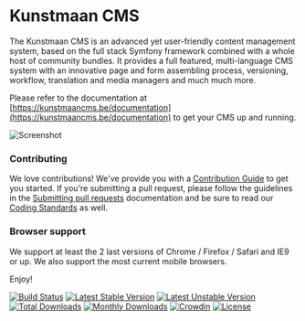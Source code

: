 Kunstmaan CMS
=====================

The Kunstmaan CMS is an advanced yet user-friendly content management system, based on the full stack Symfony framework combined with a whole host of community bundles. It provides a full featured, multi-language CMS system with
an innovative page and form assembling process, versioning, workflow, translation and media managers and much much more.

Please refer to the documentation at [https://kunstmaancms.be/documentation](https://kunstmaancms.be/documentation) to get your CMS up and running.

![Screenshot](https://kunstmaancms.be/assets/content-management-system-kunstmaan.jpg)

### Contributing

We love contributions! We've provide you with a [Contribution Guide](./contributing/index.md) to get you started.
If you're submitting a pull request, please follow the guidelines in the [Submitting pull requests](./contributing/pull-requests.md)
documentation and be sure to read our [Coding Standards](./contributing/coding-standards.md) as well.

### Browser support

We support at least the 2 last versions of Chrome / Firefox / Safari and IE9 or up. We also support the most current mobile browsers.

Enjoy!


[![Build Status](https://github.com/Kunstmaan/KunstmaanBundlesCMS/actions/workflows/ci.yml/badge.svg)](https://github.com/Kunstmaan/KunstmaanBundlesCMS/actions)
[![Latest Stable Version](https://poser.pugx.org/kunstmaan/bundles-cms/v/stable)](https://packagist.org/packages/kunstmaan/bundles-cms)
[![Latest Unstable Version](https://poser.pugx.org/kunstmaan/bundles-cms/v/unstable)](https://packagist.org/packages/kunstmaan/bundles-cms)
[![Total Downloads](https://poser.pugx.org/kunstmaan/bundles-cms/downloads)](https://packagist.org/packages/kunstmaan/bundles-cms)
[![Monthly Downloads](https://poser.pugx.org/kunstmaan/bundles-cms/d/monthly)](https://packagist.org/packages/kunstmaan/bundles-cms)
[![Crowdin](https://d322cqt584bo4o.cloudfront.net/kunstmaanbundlescms/localized.svg)](https://kunstmaancms.be/translate-ui)
[![License](https://poser.pugx.org/kunstmaan/bundles-cms/license)](https://packagist.org/packages/kunstmaan/bundles-cms)
